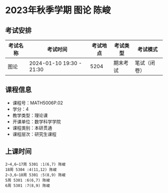 # 2023年秋季学期 图论 陈峻




## 考试安排

| 考试名称 | 考试时间 | 考试地点 | 考试类型 | 考试模式 |
| -------- | -------- | -------- | -------- | -------- |
| 图论 | 2024-01-10 19:30 - 21:30 | 5204 | 期末考试 | 笔试（闭卷） |





## 课程信息

- 课程号：MATH5006P.02
- 学分：4
- 教学类型：理论课
- 开课单位：数学科学学院
- 课程类别：本研贯通
- 课程层次：研究生课程

## 上课时间

```
2~4,6~17周 5301 :1(6,7) 陈峻
18周 5304 :4(11,12) 陈峻
2~3,6~18周 5301 :5(8,9) 陈峻
5周 5301 :6(6,7) 陈峻
6周 5301 :7(8,9) 陈峻
```

